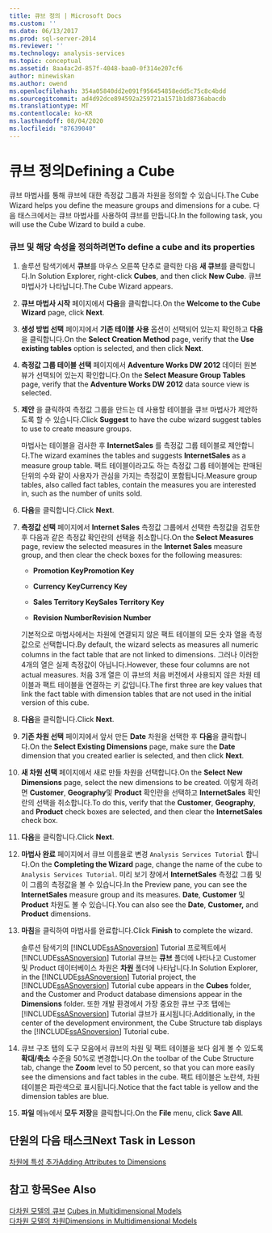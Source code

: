 ```yaml
---
title: 큐브 정의 | Microsoft Docs
ms.custom: ''
ms.date: 06/13/2017
ms.prod: sql-server-2014
ms.reviewer: ''
ms.technology: analysis-services
ms.topic: conceptual
ms.assetid: 8aa4ac2d-857f-4048-baa0-0f314e207cf6
author: minewiskan
ms.author: owend
ms.openlocfilehash: 354a05840dd2e091f956454858edd5c75c8c4bdd
ms.sourcegitcommit: ad4d92dce894592a259721a1571b1d8736abacdb
ms.translationtype: MT
ms.contentlocale: ko-KR
ms.lasthandoff: 08/04/2020
ms.locfileid: "87639040"
---
```

# <a name="defining-a-cube"></a><span data-ttu-id="93bc0-102">큐브 정의</span><span class="sxs-lookup"><span data-stu-id="93bc0-102">Defining a Cube</span></span>
  <span data-ttu-id="93bc0-103">큐브 마법사를 통해 큐브에 대한 측정값 그룹과 차원을 정의할 수 있습니다.</span><span class="sxs-lookup"><span data-stu-id="93bc0-103">The Cube Wizard helps you define the measure groups and dimensions for a cube.</span></span> <span data-ttu-id="93bc0-104">다음 태스크에서는 큐브 마법사를 사용하여 큐브를 만듭니다.</span><span class="sxs-lookup"><span data-stu-id="93bc0-104">In the following task, you will use the Cube Wizard to build a cube.</span></span>  
  
### <a name="to-define-a-cube-and-its-properties"></a><span data-ttu-id="93bc0-105">큐브 및 해당 속성을 정의하려면</span><span class="sxs-lookup"><span data-stu-id="93bc0-105">To define a cube and its properties</span></span>  
  
1.  <span data-ttu-id="93bc0-106">솔루션 탐색기에서 **큐브**를 마우스 오른쪽 단추로 클릭한 다음 **새 큐브**를 클릭합니다.</span><span class="sxs-lookup"><span data-stu-id="93bc0-106">In Solution Explorer, right-click **Cubes**, and then click **New Cube**.</span></span> <span data-ttu-id="93bc0-107">큐브 마법사가 나타납니다.</span><span class="sxs-lookup"><span data-stu-id="93bc0-107">The Cube Wizard appears.</span></span>  
  
2.  <span data-ttu-id="93bc0-108">**큐브 마법사 시작** 페이지에서 **다음**을 클릭합니다.</span><span class="sxs-lookup"><span data-stu-id="93bc0-108">On the **Welcome to the Cube Wizard** page, click **Next**.</span></span>  
  
3.  <span data-ttu-id="93bc0-109">**생성 방법 선택** 페이지에서 **기존 테이블 사용** 옵션이 선택되어 있는지 확인하고 **다음**을 클릭합니다.</span><span class="sxs-lookup"><span data-stu-id="93bc0-109">On the **Select Creation Method** page, verify that the **Use existing tables** option is selected, and then click **Next**.</span></span>  
  
4.  <span data-ttu-id="93bc0-110">**측정값 그룹 테이블 선택** 페이지에서 **Adventure Works DW 2012** 데이터 원본 뷰가 선택되어 있는지 확인합니다.</span><span class="sxs-lookup"><span data-stu-id="93bc0-110">On the **Select Measure Group Tables** page, verify that the **Adventure Works DW 2012** data source view is selected.</span></span>  
  
5.  <span data-ttu-id="93bc0-111">**제안** 을 클릭하여 측정값 그룹을 만드는 데 사용할 테이블을 큐브 마법사가 제안하도록 할 수 있습니다.</span><span class="sxs-lookup"><span data-stu-id="93bc0-111">Click **Suggest** to have the cube wizard suggest tables to use to create measure groups.</span></span>  
  
     <span data-ttu-id="93bc0-112">마법사는 테이블을 검사한 후 **InternetSales** 를 측정값 그룹 테이블로 제안합니다.</span><span class="sxs-lookup"><span data-stu-id="93bc0-112">The wizard examines the tables and suggests **InternetSales** as a measure group table.</span></span> <span data-ttu-id="93bc0-113">팩트 테이블이라고도 하는 측정값 그룹 테이블에는 판매된 단위의 수와 같이 사용자가 관심을 가지는 측정값이 포함됩니다.</span><span class="sxs-lookup"><span data-stu-id="93bc0-113">Measure group tables, also called fact tables, contain the measures you are interested in, such as the number of units sold.</span></span>  
  
6.  <span data-ttu-id="93bc0-114">**다음**을 클릭합니다.</span><span class="sxs-lookup"><span data-stu-id="93bc0-114">Click **Next**.</span></span>  
  
7.  <span data-ttu-id="93bc0-115">**측정값 선택** 페이지에서 **Internet Sales** 측정값 그룹에서 선택한 측정값을 검토한 후 다음과 같은 측정값 확인란의 선택을 취소합니다.</span><span class="sxs-lookup"><span data-stu-id="93bc0-115">On the **Select Measures** page, review the selected measures in the **Internet Sales** measure group, and then clear the check boxes for the following measures:</span></span>  
  
    -   <span data-ttu-id="93bc0-116">**Promotion Key**</span><span class="sxs-lookup"><span data-stu-id="93bc0-116">**Promotion Key**</span></span>  
  
    -   <span data-ttu-id="93bc0-117">**Currency Key**</span><span class="sxs-lookup"><span data-stu-id="93bc0-117">**Currency Key**</span></span>  
  
    -   <span data-ttu-id="93bc0-118">**Sales Territory Key**</span><span class="sxs-lookup"><span data-stu-id="93bc0-118">**Sales Territory Key**</span></span>  
  
    -   <span data-ttu-id="93bc0-119">**Revision Number**</span><span class="sxs-lookup"><span data-stu-id="93bc0-119">**Revision Number**</span></span>  
  
     <span data-ttu-id="93bc0-120">기본적으로 마법사에서는 차원에 연결되지 않은 팩트 테이블의 모든 숫자 열을 측정값으로 선택합니다.</span><span class="sxs-lookup"><span data-stu-id="93bc0-120">By default, the wizard selects as measures all numeric columns in the fact table that are not linked to dimensions.</span></span> <span data-ttu-id="93bc0-121">그러나 이러한 4개의 열은 실제 측정값이 아닙니다.</span><span class="sxs-lookup"><span data-stu-id="93bc0-121">However, these four columns are not actual measures.</span></span> <span data-ttu-id="93bc0-122">처음 3개 열은 이 큐브의 처음 버전에서 사용되지 않은 차원 테이블과 팩트 테이블을 연결하는 키 값입니다.</span><span class="sxs-lookup"><span data-stu-id="93bc0-122">The first three are key values that link the fact table with dimension tables that are not used in the initial version of this cube.</span></span>  
  
8.  <span data-ttu-id="93bc0-123">**다음**을 클릭합니다.</span><span class="sxs-lookup"><span data-stu-id="93bc0-123">Click **Next**.</span></span>  
  
9. <span data-ttu-id="93bc0-124">**기존 차원 선택** 페이지에서 앞서 만든 **Date** 차원을 선택한 후 **다음**을 클릭합니다.</span><span class="sxs-lookup"><span data-stu-id="93bc0-124">On the **Select Existing Dimensions** page, make sure the **Date** dimension that you created earlier is selected, and then click **Next**.</span></span>  
  
10. <span data-ttu-id="93bc0-125">**새 차원 선택** 페이지에서 새로 만들 차원을 선택합니다.</span><span class="sxs-lookup"><span data-stu-id="93bc0-125">On the **Select New Dimensions** page, select the new dimensions to be created.</span></span> <span data-ttu-id="93bc0-126">이렇게 하려면 **Customer**, **Geography**및 **Product** 확인란을 선택하고 **InternetSales** 확인란의 선택을 취소합니다.</span><span class="sxs-lookup"><span data-stu-id="93bc0-126">To do this, verify that the **Customer**, **Geography**, and **Product** check boxes are selected, and then clear the **InternetSales** check box.</span></span>  
  
11. <span data-ttu-id="93bc0-127">**다음**을 클릭합니다.</span><span class="sxs-lookup"><span data-stu-id="93bc0-127">Click **Next**.</span></span>  
  
12. <span data-ttu-id="93bc0-128">**마법사 완료** 페이지에서 큐브 이름을로 변경 `Analysis Services Tutorial` 합니다.</span><span class="sxs-lookup"><span data-stu-id="93bc0-128">On the **Completing the Wizard** page, change the name of the cube to `Analysis Services Tutorial`.</span></span> <span data-ttu-id="93bc0-129">미리 보기 창에서 **InternetSales** 측정값 그룹 및 이 그룹의 측정값을 볼 수 있습니다.</span><span class="sxs-lookup"><span data-stu-id="93bc0-129">In the Preview pane, you can see the **InternetSales** measure group and its measures.</span></span> <span data-ttu-id="93bc0-130">**Date**, **Customer** 및 **Product** 차원도 볼 수 있습니다.</span><span class="sxs-lookup"><span data-stu-id="93bc0-130">You can also see the **Date**, **Customer,** and **Product** dimensions.</span></span>  
  
13. <span data-ttu-id="93bc0-131">**마침**을 클릭하여 마법사를 완료합니다.</span><span class="sxs-lookup"><span data-stu-id="93bc0-131">Click **Finish** to complete the wizard.</span></span>  
  
     <span data-ttu-id="93bc0-132">솔루션 탐색기의 [!INCLUDE[ssASnoversion](../includes/ssasnoversion-md.md)] Tutorial 프로젝트에서 [!INCLUDE[ssASnoversion](../includes/ssasnoversion-md.md)] Tutorial 큐브는 **큐브** 폴더에 나타나고 Customer 및 Product 데이터베이스 차원은 **차원** 폴더에 나타납니다.</span><span class="sxs-lookup"><span data-stu-id="93bc0-132">In Solution Explorer, in the [!INCLUDE[ssASnoversion](../includes/ssasnoversion-md.md)] Tutorial project, the [!INCLUDE[ssASnoversion](../includes/ssasnoversion-md.md)] Tutorial cube appears in the **Cubes** folder, and the Customer and Product database dimensions appear in the **Dimensions** folder.</span></span> <span data-ttu-id="93bc0-133">또한 개발 환경에서 가장 중요한 큐브 구조 탭에는 [!INCLUDE[ssASnoversion](../includes/ssasnoversion-md.md)] Tutorial 큐브가 표시됩니다.</span><span class="sxs-lookup"><span data-stu-id="93bc0-133">Additionally, in the center of the development environment, the Cube Structure tab displays the [!INCLUDE[ssASnoversion](../includes/ssasnoversion-md.md)] Tutorial cube.</span></span>  
  
14. <span data-ttu-id="93bc0-134">큐브 구조 탭의 도구 모음에서 큐브의 차원 및 팩트 테이블을 보다 쉽게 볼 수 있도록 **확대/축소** 수준을 50%로 변경합니다.</span><span class="sxs-lookup"><span data-stu-id="93bc0-134">On the toolbar of the Cube Structure tab, change the **Zoom** level to 50 percent, so that you can more easily see the dimensions and fact tables in the cube.</span></span> <span data-ttu-id="93bc0-135">팩트 테이블은 노란색, 차원 테이블은 파란색으로 표시됩니다.</span><span class="sxs-lookup"><span data-stu-id="93bc0-135">Notice that the fact table is yellow and the dimension tables are blue.</span></span>  
  
15. <span data-ttu-id="93bc0-136">**파일** 메뉴에서 **모두 저장**을 클릭합니다.</span><span class="sxs-lookup"><span data-stu-id="93bc0-136">On the **File** menu, click **Save All**.</span></span>  
  
## <a name="next-task-in-lesson"></a><span data-ttu-id="93bc0-137">단원의 다음 태스크</span><span class="sxs-lookup"><span data-stu-id="93bc0-137">Next Task in Lesson</span></span>  
 [<span data-ttu-id="93bc0-138">차원에 특성 추가</span><span class="sxs-lookup"><span data-stu-id="93bc0-138">Adding Attributes to Dimensions</span></span>](lesson-2-3-adding-attributes-to-dimensions.md)  
  
## <a name="see-also"></a><span data-ttu-id="93bc0-139">참고 항목</span><span class="sxs-lookup"><span data-stu-id="93bc0-139">See Also</span></span>  
 <span data-ttu-id="93bc0-140">[다차원 모델의 큐브](multidimensional-models/cubes-in-multidimensional-models.md) </span><span class="sxs-lookup"><span data-stu-id="93bc0-140">[Cubes in Multidimensional Models](multidimensional-models/cubes-in-multidimensional-models.md) </span></span>  
 [<span data-ttu-id="93bc0-141">다차원 모델의 차원</span><span class="sxs-lookup"><span data-stu-id="93bc0-141">Dimensions in Multidimensional Models</span></span>](multidimensional-models/dimensions-in-multidimensional-models.md)  
  
  
